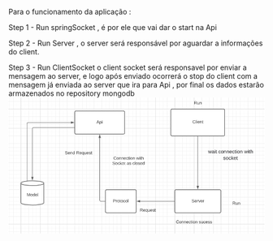 Para o funcionamento da aplicação : 

Step 1 - Run springSocket , é por ele que vai dar o start na Api

Step 2 - Run Server , o server será responsável por aguardar a informações do client.

Step 3 - Run ClientSocket o client socket será responsavel por enviar a mensagem ao server, e logo após enviado ocorrerá o stop do client com a mensagem já enviada ao server que ira para Api , por final os dados estarão armazenados no repository mongodb
![](DiagramaSocket.png)
